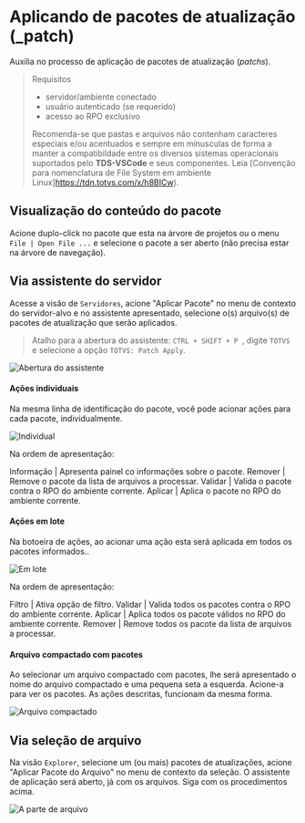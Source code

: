 
# Aplicando de pacotes de atualização (_patch)

Auxilia no processo de aplicação de pacotes de atualização (_patchs_).

> Requisitos
>
> - servidor/ambiente conectado
> - usuário autenticado (se requerido)
> - acesso ao RPO exclusivo
>
> Recomenda-se que pastas e arquivos não contenham caracteres especiais e/ou acentuados e sempre em mínusculas de forma a manter a compatibildade entre os diversos sistemas operacionais suportados pelo **TDS-VSCode** e seus componentes.
> Leia [Convenção para nomenclatura de File System em ambiente Linux]<https://tdn.totvs.com/x/h8BICw>).

## Visualização do conteúdo do pacote

Acione duplo-click no pacote que esta na árvore de projetos ou o menu ``File | Open File ...`` e selecione o pacote a ser aberto (não precisa estar na árvore de navegação).


## Via assistente do servidor

Acesse a visão de ``Servidores``, acione "Aplicar Pacote" no menu de contexto do servidor-alvo e no assistente apresentado, selecione o(s) arquivo(s) de pacotes de atualização que serão aplicados.

> Atalho para a abertura do assistente: `CTRL + SHIFT + P `, digite `TOTVS` e selecione a opção `TOTVS: Patch Apply`.

![Abertura do assistente](./patch/open-wizard.gif)

#### Ações individuais

Na mesma linha de identificação do pacote, você pode acionar ações para cada pacote, individualmente.

![Individual](./patch/single-apply.gif)

Na ordem de apresentação:

Informação | Apresenta painel co informações sobre o pacote.
Remover | Remove o pacote da lista de arquivos a processar.
Validar | Valida o pacote contra o RPO do ambiente corrente.
Aplicar | Aplica o pacote no RPO do ambiente corrente.

#### Ações em lote

Na botoeira de ações, ao acionar uma ação esta será aplicada em todos os pacotes informados..

![Em lote](./patch/batch-apply.gif)

Na ordem de apresentação:

Filtro | Ativa opção de filtro.
Validar | Valida todos os pacotes contra o RPO do ambiente corrente.
Aplicar | Aplica todos os pacote válidos no RPO do ambiente corrente.
Remover | Remove todos os pacote da lista de arquivos a processar.

#### Arquivo compactado com pacotes

Ao selecionar um arquivo compactado com pacotes, lhe será apresentado o nome do arquivo compactado e uma pequena seta a esquerda. Acione-a para ver os pacotes. As ações descritas, funcionam da mesma forma.

![Arquivo compactado](./patch/apply-zip-file.gif)

## Via seleção de arquivo

Na visão ``Explorer``, selecione um (ou mais) pacotes de atualizações, acione "Aplicar Pacote do Arquivo" no menu de contexto da seleção. O assistente de aplicação será aberto, já com os arquivos. Siga com os procedimentos acima.

![A parte de arquivo](./patch/apply-from-file.gif)